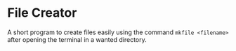 # File Creator

A short program to create files easily using the command `mkfile <filename>` after opening the terminal in a wanted directory.